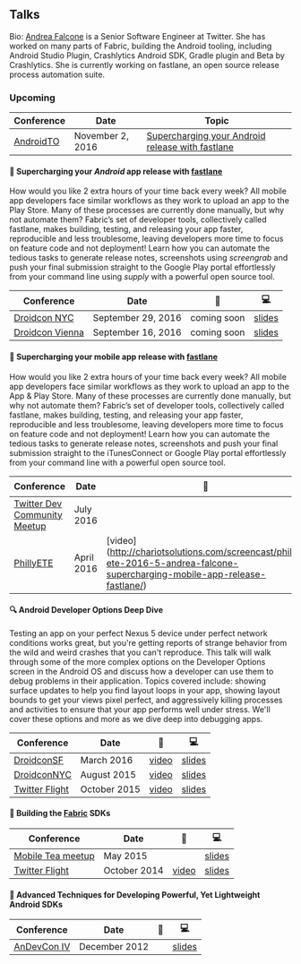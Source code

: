 ## Talks

Bio: [Andrea Falcone](https://twitter.com/asfalcone) is a Senior Software Engineer at Twitter. She has worked on many parts of Fabric, building the Android tooling, including Android Studio Plugin, Crashlytics Android SDK, Gradle plugin and Beta by Crashlytics. She is currently working on fastlane, an open source release process automation suite.

### Upcoming
Conference | Date | Topic
--------|------|--------
[AndroidTO](androidto.com) | November 2, 2016 | [Supercharging your Android release with fastlane](http://sched.droidcon.nyc/showTopicSquarespace/61450)


#### 🚀 Supercharging your _Android_ app release with [fastlane](https://fastlane.tools/)
How would you like 2 extra hours of your time back every week? All mobile app developers face similar workflows as they work to upload an app to the Play Store. Many of these processes are currently done manually, but why not automate them? Fabric’s set of developer tools, collectively called fastlane, makes building, testing, and releasing your app faster, reproducible and less troublesome, leaving developers more time to focus on feature code and not deployment! Learn how you can automate the tedious tasks to generate release notes, screenshots using _screengrab_ and push your final submission straight to the Google Play portal effortlessly from your command line using _supply_ with a powerful open source tool.

Conference | Date | 🎥 | 💻
--------|------|--------|-------
[Droidcon NYC](http://droidcon.nyc/) | September 29, 2016 | coming soon | [slides](https://docs.google.com/presentation/d/1mrGImnooda4jX6z55YzIUb15w_-0hlvtzjCKA1nfNIg/pub?start=false&loop=false&delayms=3000)
[Droidcon Vienna](https://droidcon.at/) | September 16, 2016 | coming soon |[slides](https://docs.google.com/presentation/d/1mrGImnooda4jX6z55YzIUb15w_-0hlvtzjCKA1nfNIg/pub?start=false&loop=false&delayms=3000)


#### 🚀 Supercharging your mobile app release with [fastlane](https://fastlane.tools/)
How would you like 2 extra hours of your time back every week? All mobile app developers face similar workflows as they work to upload an app to the App & Play Store. Many of these processes are currently done manually, but why not automate them? Fabric’s set of developer tools, collectively called fastlane, makes building, testing, and releasing your app faster, reproducible and less troublesome, leaving developers more time to focus on feature code and not deployment! Learn how you can automate the tedious tasks to generate release notes, screenshots and push your final submission straight to the iTunesConnect or Google Play portal effortlessly from your command line with a powerful open source tool.

Conference | Date | 🎥 | 💻
--------|------|--------|-------
[Twitter Dev Community Meetup](http://www.meetup.com/Boston-Twitter-Developer-Community/events/232247449/) | July 2016 | | [slides](/slides/phillyETE-fastlane-afalcone-pdf.pdf) 
[PhillyETE](http://2016.phillyemergingtech.com/) | April 2016 | [video] (http://chariotsolutions.com/screencast/philly-ete-2016-5-andrea-falcone-supercharging-mobile-app-release-fastlane/) | [slides](/slides/phillyETE-fastlane-afalcone-pdf.pdf)

#### 🔍 Android Developer Options Deep Dive
Testing an app on your perfect Nexus 5 device under perfect network conditions works great, but you're getting reports of strange behavior from the wild and weird crashes that you can't reproduce. This talk will walk through some of the more complex options on the Developer Options screen in the Android OS and discuss how a developer can use them to debug problems in their application. Topics covered include: showing surface updates to help you find layout loops in your app, showing layout bounds to get your views pixel perfect, and aggressively killing processes and activities to ensure that your app performs well under stress. We'll cover these options and more as we dive deep into debugging apps.

Conference | Date | 🎥 | 💻
--------|------|--------|-------
[DroidconSF](http://sf.droidcon.com/) | March 2016 | [video](https://www.youtube.com/watch?v=TbiNM1ltawo) |  [slides](/slides/Andrea%20Falcone%20-%20Android%20Developer%20Options.pdf)
[DroidconNYC](http://nyc.droidcon.com/2015/) | August 2015 | [video](https://www.youtube.com/watch?v=r9kW3nIDdBY) | [slides](/slides/Andrea%20Falcone%20-%20Android%20Developer%20Options.pdf)
[Twitter Flight](https://dev.twitter.com/flight/2015) | October 2015 | [video](https://www.youtube.com/watch?v=Fmf9b2EqqIE) | [slides](/slides/Flight2015-Falcone_Andrea-Android_Developer_Options.pdf)

#### 🔨 Building the [Fabric](https://get.fabric.io/)  SDKs

Conference | Date | 🎥 | 💻
--------|------|--------|-------
[Mobile Tea meetup](http://www.meetup.com/mobiletea/events/221912647/) | May 2015 |  |  [slides](/slides/Designing_and_Building_SDKs_for_Android.pdf)
[Twitter Flight](https://dev.twitter.com/flight/2014) | October 2014 | [video](https://www.youtube.com/watch?v=3h7jQU1AOvw) |  [slides](/slides/Designing_and_Building_SDKs_for_Android.pdf)


#### 🎈 Advanced Techniques for Developing Powerful, Yet Lightweight Android SDKs

Conference | Date | 🎥 | 💻
--------|------|--------|-------
[AnDevCon IV](http://www.andevcon.com/) | December 2012 |  |  [slides](/slides/Advanced%20Techniques%20for%20Developing%20Powerful%2C%20Yet%20Lightweight%20Android%20SDKs%20-%20OLD.pdf)
